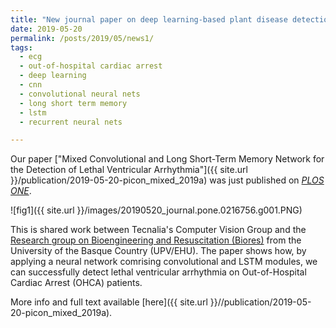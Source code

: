 ```yaml
---
title: "New journal paper on deep learning-based plant disease detection in the wild"
date: 2019-05-20
permalink: /posts/2019/05/news1/
tags:
  - ecg
  - out-of-hospital cardiac arrest
  - deep learning
  - cnn
  - convolutional neural nets
  - long short term memory
  - lstm
  - recurrent neural nets

---
```



Our paper ["Mixed Convolutional and Long Short-Term Memory Network for the Detection of Lethal Ventricular Arrhythmia"]({{ site.url }}/publication/2019-05-20-picon_mixed_2019a) was just published on [_PLOS ONE_](https://journals.plos.org/plosone/article?id=10.1371/journal.pone.0216756).

![fig1]({{ site.url }}/images/20190520_journal.pone.0216756.g001.PNG)


This is shared work between Tecnalia's Computer Vision Group and the [Research group on Bioengineering and Resuscitation (Biores)](https://www.ehu.eus/en/web/biores/home) from the University of the Basque Country (UPV/EHU). The paper shows how, by applying a neural network comrising convolutional and LSTM modules, we can successfully detect lethal ventricular arrhythmia on Out-of-Hospital Cardiac Arrest (OHCA) patients.

More info and full text available [here]({{ site.url }}//publication/2019-05-20-picon_mixed_2019a).

